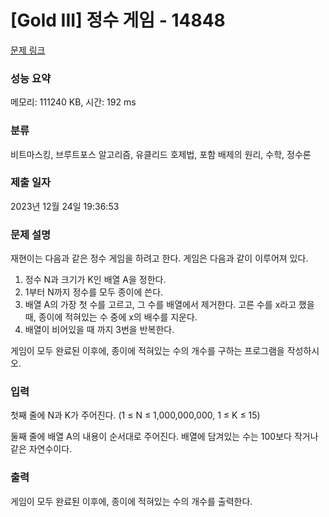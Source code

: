 # [Gold III] 정수 게임 - 14848 

[문제 링크](https://www.acmicpc.net/problem/14848) 

### 성능 요약

메모리: 111240 KB, 시간: 192 ms

### 분류

비트마스킹, 브루트포스 알고리즘, 유클리드 호제법, 포함 배제의 원리, 수학, 정수론

### 제출 일자

2023년 12월 24일 19:36:53

### 문제 설명

<p>재현이는 다음과 같은 정수 게임을 하려고 한다. 게임은 다음과 같이 이루어져 있다.</p>

<ol>
	<li>정수 N과 크기가 K인 배열 A을 정한다.</li>
	<li>1부터 N까지 정수를 모두 종이에 쓴다.</li>
	<li>배열 A의 가장 첫 수를 고르고, 그 수를 배열에서 제거한다. 고른 수를 x라고 했을 때, 종이에 적혀있는 수 중에 x의 배수를 지운다.</li>
	<li>배열이 비어있을 때 까지 3번을 반복한다.</li>
</ol>

<p>게임이 모두 완료된 이후에, 종이에 적혀있는 수의 개수를 구하는 프로그램을 작성하시오.</p>

### 입력 

 <p>첫째 줄에 N과 K가 주어진다. (1 ≤ N ≤ 1,000,000,000, 1 ≤ K ≤ 15)</p>

<p>둘째 줄에 배열 A의 내용이 순서대로 주어진다. 배열에 담겨있는 수는 100보다 작거나 같은 자연수이다.</p>

### 출력 

 <p>게임이 모두 완료된 이후에, 종이에 적혀있는 수의 개수를 출력한다.</p>

